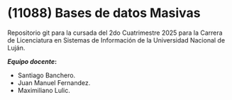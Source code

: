 # (11088) Bases de datos Masivas

Repositorio git para la cursada del 2do Cuatrimestre 2025 para la Carrera de Licenciatura en Sistemas de Información de la Universidad Nacional de Luján.

___Equipo docente_:__
- Santiago Banchero.
- Juan Manuel Fernandez.
- Maximiliano Lulic.
